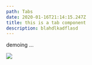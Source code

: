 ```yaml
---
path: Tabs
date: 2020-01-16T21:14:15.247Z
title: this is a tab component
description: blahdlkadflasd
---
```

demoing ...

![](/assets/nailontile.jpeg)
